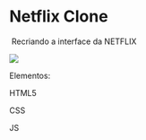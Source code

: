 #                  Netflix Clone

​                                       Recriando a interface da NETFLIX

![](C:\Users\Matheus\Desktop\interfacenetflix.png)

Elementos:

HTML5

CSS

JS